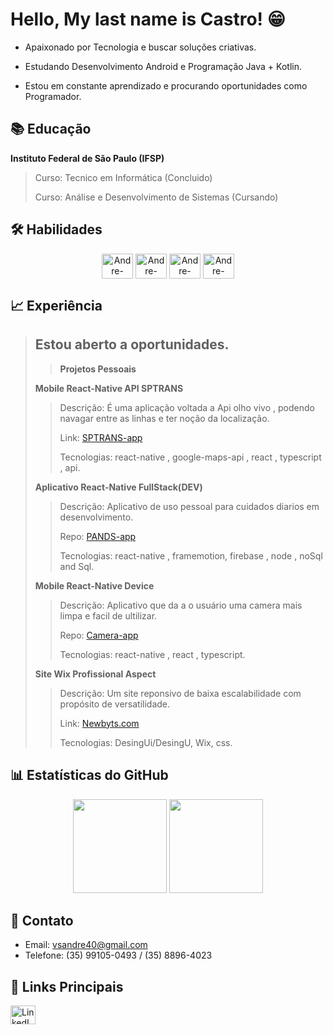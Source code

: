 # Hello, My last name is Castro! 😁

- Apaixonado por Tecnologia e buscar soluções criativas.

- Estudando Desenvolvimento Android e Programação Java + Kotlin.

- Estou em constante aprendizado e procurando oportunidades como Programador.

## 📚 Educação

**Instituto Federal de São Paulo (IFSP)**
 > Curso: Tecnico em Informática (Concluido)
 >   
 > Curso: Análise e Desenvolvimento de Sistemas (Cursando)

## 🛠 Habilidades


 <div align="center" style="flex-direction:row; gap: 40px; margin:10px">
    <img align="center" alt="Andre-Java" height="40" width="50" src="https://icongr.am/devicon/java-plain.svg?size=228&color=be1e1e" />
    <img align="center" alt="Andre-Node" height="40" width="50" src="https://icongr.am/devicon/nodejs-original.svg?size=228&color=currentColor" />
    <img align="center" alt="Andre-React" height="40" width="50" src="https://icongr.am/devicon/react-original.svg?size=228&color=currentColor" />
    <img align="center" alt="Andre-Typescript" height="40" width="50" src="https://icongr.am/devicon/typescript-plain.svg?size=228&color=currentColor" />
 </div>


## 📈 Experiência

> ## Estou aberto a oportunidades.
>
> >**Projetos Pessoais**
> >
> **Mobile React-Native API SPTRANS**
> > Descrição: É uma aplicação voltada a Api olho vivo , podendo navagar entre as linhas e ter noção da localização.
> > 
> > Link: [SPTRANS-app](https://github.com/AndreVsc/react-native-app-sptrans-api)
> > 
> > Tecnologias: react-native , google-maps-api , react , typescript , api.
> >
> **Aplicativo React-Native FullStack(DEV)**
> > Descrição: Aplicativo de uso pessoal para cuidados diarios em desenvolvimento.
> > 
> > Repo: [PANDS-app](https://github.com/AndreVsc/ReactApp)
> > 
> > Tecnologias: react-native , framemotion, firebase , node , noSql and Sql.
> >
> **Mobile React-Native Device**
> > Descrição: Aplicativo que da a o usuário uma camera mais limpa e facil de ultilizar.
> >
> > Repo: [Camera-app](https://github.com/AndreVsc/react-native-expo-camera-legacy-experence)
> >
> > Tecnologias: react-native , react , typescript.
> > 
> **Site Wix Profissional Aspect**
> > Descrição: Um site reponsivo de baixa escalabilidade com propósito de versatilidade.
> >  
> > Link: [Newbyts.com](https://newbyts.wixsite.com/newbyts)
> >
> > Tecnologias: DesingUi/DesingU, Wix, css.
> >
## 📊 Estatísticas do GitHub

  <div align="center">
    <img height="150em" src="https://github-readme-stats.vercel.app/api/?username=AndreVsc&layout=compact&show_icons=true&theme=transparent&count_private=true&hide=contribs&hide_title=true">
    <img height="150em" src="https://github-readme-stats.vercel.app/api/top-langs/?username=AndreVsc&layout=compact&langs_count=7&theme=transparent&count_private=true"/>
  </div>

## 📧 Contato

- Email: [vsandre40@gmail.com](mailto:vsandre40@gmail.com)
- Telefone: (35) 99105-0493 / (35) 8896-4023

## 🔗 Links Principais

<div style="display: flex; flex-direction: row; gap: 20px;">
    <a href="https://www.linkedin.com/in/andre-victor-castro/" target="_blank">
        <img align="center" alt="LinkedIn" height="30" width="40" src="https://icongr.am/simple/linkedin.svg?size=128&color=4556d3&colored=false" />
    </a>
</div>
